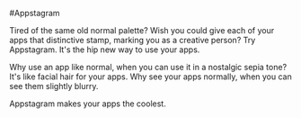 #Appstagram

Tired of the same old normal palette? Wish you could give each of your apps that distinctive stamp, marking you as a creative person? Try Appstagram. It's the hip new way to use your apps.

Why use an app like normal, when you can use it in a nostalgic sepia tone? It's like facial hair for your apps. Why see your apps normally, when you can see them slightly blurry.

Appstagram makes your apps the coolest.